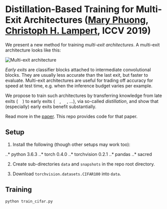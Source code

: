 # Distillation-Based Training for Multi-Exit Architectures ([Mary Phuong](https://mary-phuong.github.io), [Christoph H. Lampert](http://pub.ist.ac.at/~chl/), ICCV 2019)

We present a new method for training *multi-exit architectures*.
A multi-exit architecture looks like this:

![Multi-exit architecture](https://github.com/mary-phuong/multiexit-distillation/blob/master/images/multiexit_architecture.png)

*Early exits* are classifier blocks attached to intermediate convolutional blocks. They are usually less accurate than the last exit, but faster to evaluate. Multi-exit architectures are useful for trading off accuracy for speed at test time, e.g. when the inference budget varies per example.

We propose to train such architectures by transferring knowledge from late exits (<img src="https://github.com/mary-phuong/multiexit-distillation/blob/master/images/ynhat.png" height="15">) to early exits (<img src="https://github.com/mary-phuong/multiexit-distillation/blob/master/images/y1hat.png" height="15">, <img src="https://github.com/mary-phuong/multiexit-distillation/blob/master/images/y2hat.png" height="15">, ...), via so-called *distillation*, and show that (especially) early exits benefit substantially.

Read more in the [paper](https://mary-phuong.github.io/multiexit_distillation.pdf).
This repo provides code for that paper.


## Setup

1. Install the following (though other setups may work too):

..* python 3.6.3
..* torch 0.4.0
..* torchvision 0.2.1
..* pandas
..* sacred

2. Create sub-directories `data` and `snapshots` in the repo root directory.

3. Download `torchvision.datasets.CIFAR100` into `data`.


## Training

```
python train_cifar.py
```

